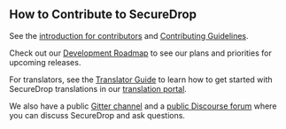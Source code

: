 ## How to Contribute to SecureDrop

See the [introduction for contributors](https://docs.securedrop.org/en/latest/development/contributing.html) and [Contributing Guidelines](https://docs.securedrop.org/en/latest/development/contributor_guidelines.html).

Check out our [Development Roadmap](https://github.com/freedomofpress/securedrop/wiki/Development-Roadmap) to see our plans and priorities for upcoming releases.

For translators, see the [Translator Guide](https://docs.securedrop.org/en/stable/development/l10n.html) to learn how to get started with SecureDrop translations
in our [translation portal](https://weblate.securedrop.club/).

We also have a public [Gitter channel](https://gitter.im/freedomofpress/securedrop) and a [public Discourse forum](https://forum.securedrop.org/) where you can discuss SecureDrop and ask questions.
